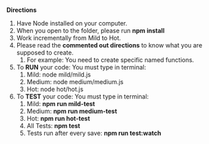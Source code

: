 **Directions**

1. Have Node installed on your computer.
2. When you open to the folder, please run **npm install**
3. Work incrementally from Mild to Hot.
4. Please read the **commented out directions** to know what you are supposed to create.
   1. For example: You need to create specific named functions.
5. To **RUN** your code: You must type in terminal:
   1. Mild: node mild/mild.js
   2. Medium: node medium/medium.js
   3. Hot: node hot/hot.js
6. To **TEST** your code: You must type in terminal:
   1. Mild: **npm run mild-test**
   2. Medium: **npm run medium-test**
   3. Hot: **npm run hot-test**
   4. All Tests: **npm test**
   5. Tests run after every save: **npm run test:watch**
